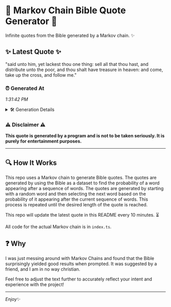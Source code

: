 # 📖 Markov Chain Bible Quote Generator 📖

Infinite quotes from the Bible generated by a Markov chain. ✨

## ✨ Latest Quote ✨
"said unto him, yet lackest thou one thing: sell all that thou hast, and distribute unto the poor, and thou shalt have treasure in heaven: and come, take up the cross, and follow me."

### ⏰ Generated At
*1:31:42 PM*

<details>
    <summary>🛠️ Generation Details</summary>
    <p>
        <strong>🌱 Seed:</strong> said<br>
        <strong>🔄 Iterations:</strong> 33<br>
        <strong>📜 Context History:</strong><br>[ said ]: unto<br>[ said, unto ]: him,<br>[ said, unto, him, ]: yet<br>[ said, unto, him,, yet ]: lackest<br>[ said, unto, him,, yet, lackest ]: thou<br>[ said, unto, him,, yet, lackest, thou ]: one<br>[ unto, him,, yet, lackest, thou, one ]: thing:<br>[ him,, yet, lackest, thou, one, thing: ]: sell<br>[ yet, lackest, thou, one, thing:, sell ]: all<br>[ lackest, thou, one, thing:, sell, all ]: that<br>[ thou, one, thing:, sell, all, that ]: thou<br>[ one, thing:, sell, all, that, thou ]: hast,<br>[ thing:, sell, all, that, thou, hast, ]: and<br>[ sell, all, that, thou, hast,, and ]: distribute<br>[ all, that, thou, hast,, and, distribute ]: unto<br>[ that, thou, hast,, and, distribute, unto ]: the<br>[ thou, hast,, and, distribute, unto, the ]: poor,<br>[ hast,, and, distribute, unto, the, poor, ]: and<br>[ and, distribute, unto, the, poor,, and ]: thou<br>[ distribute, unto, the, poor,, and, thou ]: shalt<br>[ unto, the, poor,, and, thou, shalt ]: have<br>[ the, poor,, and, thou, shalt, have ]: treasure<br>[ poor,, and, thou, shalt, have, treasure ]: in<br>[ and, thou, shalt, have, treasure, in ]: heaven:<br>[ thou, shalt, have, treasure, in, heaven: ]: and<br>[ shalt, have, treasure, in, heaven:, and ]: come,<br>[ have, treasure, in, heaven:, and, come, ]: take<br>[ treasure, in, heaven:, and, come,, take ]: up<br>[ in, heaven:, and, come,, take, up ]: the<br>[ heaven:, and, come,, take, up, the ]: cross,<br>[ and, come,, take, up, the, cross, ]: and<br>[ come,, take, up, the, cross,, and ]: follow<br>[ take, up, the, cross,, and, follow ]: me.<br>
    </p>
</details>

### ⚠️ Disclaimer ⚠️
**This quote is generated by a program and is not to be taken seriously. It is purely for entertainment purposes.**

---

## 🔍 How It Works

This repo uses a Markov chain to generate Bible quotes. The quotes are generated by using the Bible as a dataset to find the probability of a word appearing after a sequence of words. The quotes are generated by starting with a random word and then selecting the next word based on the probability of it appearing after the current sequence of words. This process is repeated until the desired length of the quote is reached.

This repo will update the latest quote in this README every 10 minutes. ⏳

All code for the actual Markov chain is in `index.ts`.

## ❓ Why

I was just messing around with Markov Chains and found that the Bible surprisingly yielded good results when prompted. 
It was suggested by a friend, and I am in no way christian.

Feel free to adjust the text further to accurately reflect your intent and experience with the project!

---

*Enjoy*✨
